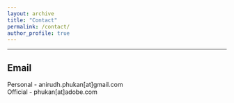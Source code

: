 ```yaml
---
layout: archive
title: "Contact"
permalink: /contact/
author_profile: true
---
```


---

## Email
Personal - anirudh.phukan[at]gmail.com  
Official - phukan[at]adobe.com
